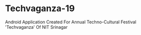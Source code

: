 # Techvaganza-19
Android Application Created For Annual Techno-Cultural Festival 'Techvaganza' Of NIT Srinagar
